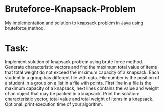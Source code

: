 # Bruteforce-Knapsack-Problem
My implementation and solution to knapsack problem in Java using bruteforce method.

# Task:
Implement solution of knapsack problem using brute force method. Generate characteristic
vectors and find the maximum total value of items that total weight do not exceed the
maximum capacity of a knapsack.
Each student in a group has different file with data. File number is the position of a student
in a group on a list in a file with points. First line in a file is the maximum capacity of a
knapsack, next lines contains the value and weight of an object that may be packed in a
knapsack.
Print the solution: characteristic vector, total value and total weight of items in a knapsack.
Optional: print execution time of your algorithm.
